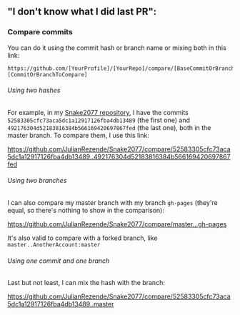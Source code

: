 ## "I don't know what I did last PR":

### Compare commits

You can do it using the commit hash or branch name or mixing both in this link:

```
https://github.com/[YourProfile]/[YourRepo]/compare/[BaseCommitOrBranch]...[CommitOrBranchToCompare]
```

###### Using two hashes

For example, in my [Snake2077 repository](https://github.com/JulianRezende/Snake2077), I have the commits `52583305cfc73aca5dc1a12917126fba4db13489` (the first one) and `492176304d52183816384b566169420697867fed` (the last one), both in the master branch. To compare them, I use this link:

https://github.com/JulianRezende/Snake2077/compare/52583305cfc73aca5dc1a12917126fba4db13489..492176304d52183816384b566169420697867fed

###### Using two branches

I can also compare my master branch with my branch `gh-pages` (they're equal, so there's nothing to show in the comparison):

https://github.com/JulianRezende/Snake2077/compare/master...gh-pages

It's also valid to compare with a forked branch, like `master..AnotherAccount:master`

###### Using one commit and one branch

Last but not least, I can mix the hash with the branch:

https://github.com/JulianRezende/Snake2077/compare/52583305cfc73aca5dc1a12917126fba4db13489..master
